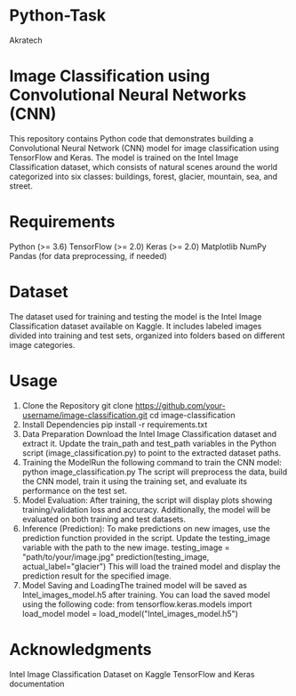# Python-Task
Akratech
# Image Classification using Convolutional Neural Networks (CNN)
This repository contains Python code that demonstrates building a Convolutional Neural Network (CNN) model for image classification using TensorFlow and Keras. The model is trained on the Intel Image Classification dataset, which consists of natural scenes around the world categorized into six classes: buildings, forest, glacier, mountain, sea, and street.
# Requirements
Python (>= 3.6)
TensorFlow (>= 2.0)
Keras (>= 2.0)
Matplotlib
NumPy
Pandas (for data preprocessing, if needed)
# Dataset
The dataset used for training and testing the model is the Intel Image Classification dataset available on Kaggle. It includes labeled images divided into training and test sets, organized into folders based on different image categories.

# Usage
1) Clone the Repository
git clone https://github.com/your-username/image-classification.git
cd image-classification
2) Install Dependencies
pip install -r requirements.txt
3) Data Preparation
Download the Intel Image Classification dataset and extract it.
Update the train_path and test_path variables in the Python script (image_classification.py) to point to the extracted dataset paths.
4) Training the ModelRun the following command to train the CNN model:
python image_classification.py
The script will preprocess the data, build the CNN model, train it using the training set, and evaluate its performance on the test set.
5) Model Evaluation: After training, the script will display plots showing training/validation loss and accuracy. Additionally, the model will be evaluated on both training and test datasets.
6) Inference (Prediction): To make predictions on new images, use the prediction function provided in the script. Update the testing_image variable with the path to the new image.
testing_image = "path/to/your/image.jpg"
prediction(testing_image, actual_label="glacier")
This will load the trained model and display the prediction result for the specified image.
7) Model Saving and LoadingThe trained model will be saved as Intel_images_model.h5 after training. You can load the saved model using the following code:
from tensorflow.keras.models import load_model
model = load_model("Intel_images_model.h5")
# Acknowledgments
Intel Image Classification Dataset on Kaggle
TensorFlow and Keras documentation
